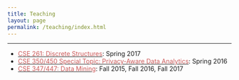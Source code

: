 ```yaml
---
title: Teaching
layout: page
permalink: /teaching/index.html
---
```




<hr>

* [<font color="indianred"> CSE 261: Discrete Structures</font>](http://www.cse.lehigh.edu/cse-261): Spring 2017
* [<font color="indianred"> CSE 350/450 Special Topic: Privacy-Aware Data Analytics</font>](http://www.cse.lehigh.edu/academics/course-schedule-by-semester/2-uncategorised/309-spring-2016-courses): Spring 2016
* [<font color="indianred"> CSE 347/447: Data Mining</font>](http://www.cse.lehigh.edu/cse-347): Fall 2015, Fall 2016, Fall 2017



<!--
#### Spring 2016

* **CSE 350/450 Special Topic:** **<font color="indianred">Privacy-Aware Data Analytics</font>** <br>
With the tremendous success of data-driven services and applications (e.g., personalized recommendation, customized news, targeted ads) follows their immense threat to the privacy of people's sensitive information. This course discusses how to design and implement data analytical methods and systems that respect individuals' data privacy while still enabling high-quality analysis results. Main topics covered in the course include: privacy-aware data publishing, privacy-aware data mining, privacy-aware mobile services, privacy-aware web services, and secure multiparty computation. The course will be a combination of lectures and paper presentations by the students. Students will also pursue a course research project. The final outputs of the project include a presentation and a short report.

#### Fall 2015

* **CSE 347/447:** **<font color="indianred">Data Mining</font>** <br>
Overview of modern data mining techniques: data cleaning; attribute and subset selection; model construction, evaluation and application. Fundamental mathematics and algorithms for decision trees, covering algorithms, association mining, statistical modeling, linear models, neural networks, instance-based learning and clustering covered. Practical design, implementation, application and evaluation of data mining techniques in class projects. Credit will not be given for both CSE 347 and CSE 447. Prerequisites: (CSE 17 or CSE 018) and (MATH 231 or ECO 045).
See details [here](http://www.cse.lehigh.edu/cse-347). -->
